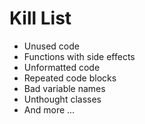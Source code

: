 Kill List
=========
* Unused code
* Functions with side effects
* Unformatted code
* Repeated code blocks
* Bad variable names
* Unthought classes
* And more ...